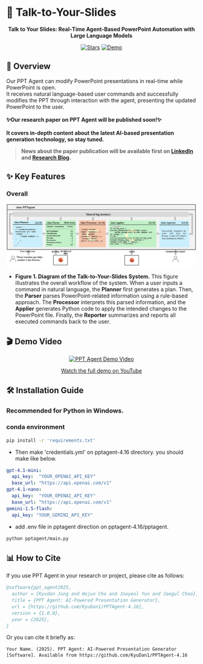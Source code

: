 # 🚀 Talk-to-Your-Slides

<div align="center">
  
 
  **Talk to Your Slides: Real‑Time Agent‑Based PowerPoint Automation with Large Language Models**
  
  [![Stars](https://img.shields.io/github/stars/KyuDan1/PPTAgent-4.16?style=social)](https://github.com/KyuDan1/PPTAgent-4.16/stargazers)
  [![Demo](https://img.shields.io/badge/Demo-Watch%20Now-red)](https://youtu.be/your-demo-link)
  
</div>

## 📖 Overview

Our PPT Agent can modify PowerPoint presentations in real-time while PowerPoint is open.<br>
It receives natural language-based user commands and successfully modifies the PPT through interaction with the agent, presenting the updated PowerPoint to the user.<br><br>
**✨Our research paper on PPT Agent will be published soon!✨<br><br> It covers in-depth content about the latest AI-based presentation generation technology, so stay tuned.**

> **News about the paper publication will be available first on [LinkedIn](https://www.linkedin.com/in/kyudanjung/) and [Research Blog](https://sites.google.com/view/kyudanjung/).**


## ✨ Key Features

### Overall
<img src="fig1.png">

- **Figure 1. Diagram of the Talk-to-Your-Slides System.** This figure illustrates the overall workflow of the system. When a user inputs a command in natural language, the **Planner** first generates a plan. Then, the **Parser** parses PowerPoint-related information using a rule-based approach. The **Processor** interprets this parsed information, and the **Applier** generates Python code to apply the intended changes to the PowerPoint file. Finally, the **Reporter** summarizes and reports all executed commands back to the user.

## 🎬 Demo Video

<div align="center">
  
  [![PPT Agent Demo Video](https://img.youtube.com/vi/your-video-id/0.jpg)](https://www.youtube.com/watch?v=your-video-id "PPT Agent Demo Video")
  
  [Watch the full demo on YouTube](https://youtu.be/your-demo-link)
  
</div>

## 🛠️ Installation Guide
### Recommended for Python in Windows.

### conda environment
```bash
pip install -r 'requirements.txt'
```
- Then make 'credentials.yml' on pptagent-4.16 directory.
you should make like below.
```yml
gpt-4.1-mini:
  api_key:  "YOUR_OPENAI_API_KEY"
  base_url: "https://api.openai.com/v1"
gpt-4.1-nano:
  api_key:  "YOUR_OPENAI_API_KEY"
  base_url: "https://api.openai.com/v1"
gemini-1.5-flash:
  api_key: "YOUR_GEMINI_API_KEY"
```
- add .env file in pptagent direction on pptagent-4.16/pptagent.
```bash
python pptagent/main.py
```

## 📊 How to Cite

If you use PPT Agent in your research or project, please cite as follows:

```bibtex
@software{ppt_agent2025,
  author = {Kyudan Jung and Hojun Cho and Jooyeol Yun and Jaegul Choo},
  title = {PPT Agent: AI-Powered Presentation Generator},
  url = {https://github.com/KyuDan1/PPTAgent-4.16},
  version = {1.0.0},
  year = {2025},
}
```

Or you can cite it briefly as:

```
Your Name. (2025). PPT Agent: AI-Powered Presentation Generator [Software]. Available from https://github.com/KyuDan1/PPTAgent-4.16
```